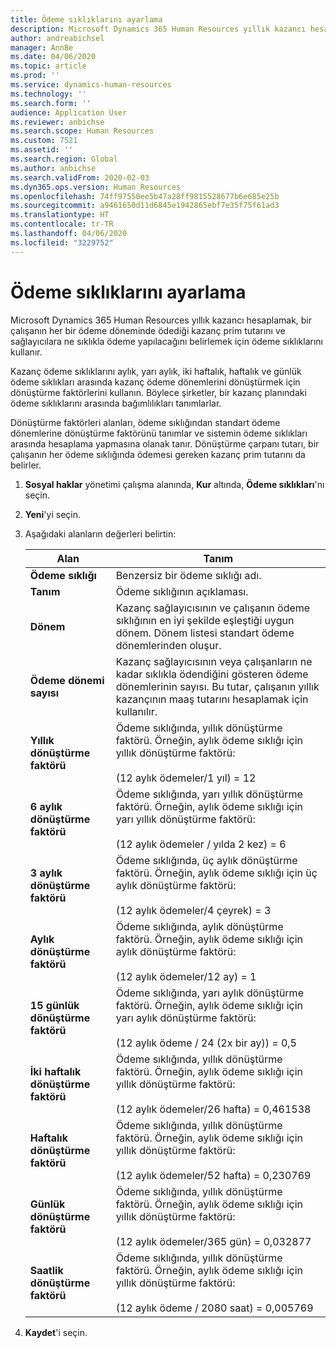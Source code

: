 ```yaml
---
title: Ödeme sıklıklarını ayarlama
description: Microsoft Dynamics 365 Human Resources yıllık kazancı hesaplamak, bir çalışanın her bir ödeme döneminde ödediği kazanç prim tutarını ve sağlayıcılara ne sıklıkla ödeme yapılacağını belirlemek için ödeme sıklıklarını kullanır.
author: andreabichsel
manager: AnnBe
ms.date: 04/06/2020
ms.topic: article
ms.prod: ''
ms.service: dynamics-human-resources
ms.technology: ''
ms.search.form: ''
audience: Application User
ms.reviewer: anbichse
ms.search.scope: Human Resources
ms.custom: 7521
ms.assetid: ''
ms.search.region: Global
ms.author: anbichse
ms.search.validFrom: 2020-02-03
ms.dyn365.ops.version: Human Resources
ms.openlocfilehash: 74ff97550ee5b47a28ff9815528677b6e685e25b
ms.sourcegitcommit: a9461650d11d6845e1942865ebf7e35f75f61ad3
ms.translationtype: HT
ms.contentlocale: tr-TR
ms.lasthandoff: 04/06/2020
ms.locfileid: "3229752"
---
```

# <a name="set-up-payment-frequencies"></a>Ödeme sıklıklarını ayarlama

Microsoft Dynamics 365 Human Resources yıllık kazancı hesaplamak, bir çalışanın her bir ödeme döneminde ödediği kazanç prim tutarını ve sağlayıcılara ne sıklıkla ödeme yapılacağını belirlemek için ödeme sıklıklarını kullanır.

Kazanç ödeme sıklıklarını aylık, yarı aylık, iki haftalık, haftalık ve günlük ödeme sıklıkları arasında kazanç ödeme dönemlerini dönüştürmek için dönüştürme faktörlerini kullanın. Böylece şirketler, bir kazanç planındaki ödeme sıklıklarını arasında bağımlılıkları tanımlarlar.

Dönüştürme faktörleri alanları, ödeme sıklığından standart ödeme dönemlerine dönüştürme faktörünü tanımlar ve sistemin ödeme sıklıkları arasında hesaplama yapmasına olanak tanır. Dönüştürme çarpanı tutarı, bir çalışanın her ödeme sıklığında ödemesi gereken kazanç prim tutarını da belirler.

1. **Sosyal haklar** yönetimi çalışma alanında, **Kur** altında, **Ödeme sıklıkları**'nı seçin.

2. **Yeni**'yi seçin.

3. Aşağıdaki alanların değerleri belirtin:

   | Alan | Tanım |
   | --- | --- |
   | **Ödeme sıklığı** | Benzersiz bir ödeme sıklığı adı. |
   | **Tanım** | Ödeme sıklığının açıklaması. |
   | **Dönem** | Kazanç sağlayıcısının ve çalışanın ödeme sıklığının en iyi şekilde eşleştiği uygun dönem. Dönem listesi standart ödeme dönemlerinden oluşur. |
   | **Ödeme dönemi sayısı** | Kazanç sağlayıcısının veya çalışanların ne kadar sıklıkla ödendiğini gösteren ödeme dönemlerinin sayısı. Bu tutar, çalışanın yıllık kazançının maaş tutarını hesaplamak için kullanılır. |
   | **Yıllık dönüştürme faktörü** | Ödeme sıklığında, yıllık dönüştürme faktörü. Örneğin, aylık ödeme sıklığı için yıllık dönüştürme faktörü: </br></br>(12 aylık ödemeler/1 yıl) = 12 |
   | **6 aylık dönüştürme faktörü** | Ödeme sıklığında, yarı yıllık dönüştürme faktörü. Örneğin, aylık ödeme sıklığı için yarı yıllık dönüştürme faktörü: </br></br>(12 aylık ödemeler / yılda 2 kez) = 6 |
   | **3 aylık dönüştürme faktörü** | Ödeme sıklığında, üç aylık dönüştürme faktörü. Örneğin, aylık ödeme sıklığı için üç aylık dönüştürme faktörü: </br></br>(12 aylık ödemeler/4 çeyrek) = 3 |
   | **Aylık dönüştürme faktörü** | Ödeme sıklığında, aylık dönüştürme faktörü. Örneğin, aylık ödeme sıklığı için aylık dönüştürme faktörü: </br></br>(12 aylık ödemeler/12 ay) = 1 |
   | **15 günlük dönüştürme faktörü** | Ödeme sıklığında, yarı aylık dönüştürme faktörü. Örneğin, aylık ödeme sıklığı için yarı aylık dönüştürme faktörü: </br></br>(12 aylık ödeme / 24 (2x bir ay)) = 0,5 | 
   | **İki haftalık dönüştürme faktörü** | Ödeme sıklığında, yıllık dönüştürme faktörü. Örneğin, aylık ödeme sıklığı için yıllık dönüştürme faktörü: </br></br>(12 aylık ödemeler/26 hafta) = 0,461538 |
   | **Haftalık dönüştürme faktörü** | Ödeme sıklığında, yıllık dönüştürme faktörü. Örneğin, aylık ödeme sıklığı için yıllık dönüştürme faktörü: </br></br>(12 aylık ödemeler/52 hafta) = 0,230769 |
   | **Günlük dönüştürme faktörü** | Ödeme sıklığında, yıllık dönüştürme faktörü. Örneğin, aylık ödeme sıklığı için yıllık dönüştürme faktörü: </br></br>(12 aylık ödemeler/365 gün) = 0,032877 |
   | **Saatlik dönüştürme faktörü** | Ödeme sıklığında, yıllık dönüştürme faktörü. Örneğin, aylık ödeme sıklığı için yıllık dönüştürme faktörü: </br></br>(12 aylık ödeme / 2080 saat) = 0,005769

4. **Kaydet**'i seçin. 
